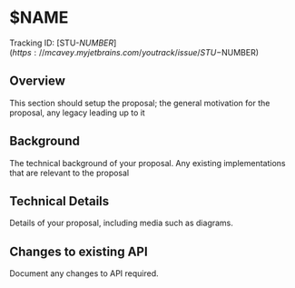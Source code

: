 # $NAME
Tracking ID: [STU-$NUMBER](https://mcavey.myjetbrains.com/youtrack/issue/STU-$NUMBER)

## Overview

This section should setup the proposal; the general motivation for the proposal, any legacy leading up to it

## Background

The technical background of your proposal. Any existing implementations that are relevant to the proposal

## Technical Details

Details of your proposal, including media such as diagrams.

## Changes to existing API

Document any changes to API required.
